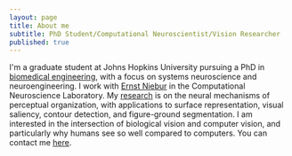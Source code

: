 ```yaml
---
layout: page
title: About me
subtitle: PhD Student/Computational Neuroscientist/Vision Researcher
published: true
---
```


I'm a graduate student at Johns Hopkins University pursuing a PhD in [biomedical engineering](http://www.bme.jhu.edu/), with a focus on systems neuroscience and neuroengineering. I work with [Ernst Niebur](http://www.neuroscience.jhu.edu/research/faculty/62) in the Computational Neuroscience Laboratory. My [research](https://brianhhu.github.io/research/) is on the neural mechanisms of perceptual organization, with applications to surface representation, visual saliency, contour detection, and figure-ground segmentation. I am interested in the intersection of biological vision and computer vision, and particularly why humans see so well compared to computers. You can contact me [here](mailto:brian.hsiaochuan.hu@gmail.com).
